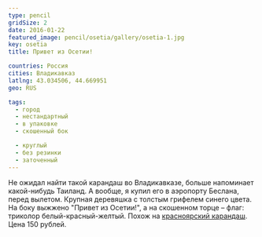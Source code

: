 ```yaml
---
type: pencil
gridSize: 2
date: 2016-01-22
featured_image: pencil/osetia/gallery/osetia-1.jpg
key: osetia
title: Привет из Осетии!

countries: Россия
cities: Владикавказ
latlng: 43.034506, 44.669951
geo: RUS

tags:
  - город
  - нестандартный
  - в упаковке
  - скошенный бок

  - круглый
  - без резинки
  - заточенный
---
```


Не ожидал найти такой карандаш во Владикавказе, больше напоминает какой-нибудь Таиланд. А вообще, я купил его в аэропорту Беслана, перед вылетом. Крупная деревяшка с толстым грифелем синего цвета. На боку выжжено "Привет из Осетии!", а на скошенном торце – флаг: триколор белый-красный-желтый. Похож на [красноярский карандаш](?display=krasnoyarsk). Цена 150 рублей.
